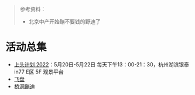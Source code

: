 > 参考资料：
>
> - 北京中产开始蹦不要钱的野迪了

# 活动总集

- [上头计划 2022](https://mp.weixin.qq.com/s/znmOPh--U1OrU6xtKQVuTA)：5月20日-5月22日 每天下午13：00-21：30，杭州湖滨银泰 in77 E区 5F 观景平台
- [飞盘](https://mp.weixin.qq.com/s/54VejvuG06rpqcSm1nlW2w)
- [桥洞蹦迪](https://mp.weixin.qq.com/s/Slpi9nwRmz7l0Ak7F5gXYQ)

